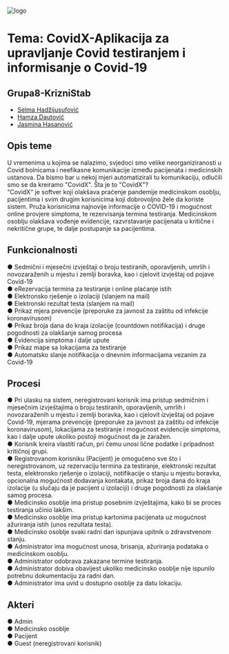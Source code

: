 ![logo](https://user-images.githubusercontent.com/73217480/111449541-c720b200-870f-11eb-9657-b6f06fc11cde.png)
# Tema: CovidX-Aplikacija za upravljanje Covid testiranjem i informisanje o Covid-19
## Grupa8-KrizniStab
- [Selma Hadžijusufović](https://github.com/shadzijusu1)
- [Hamza Dautović](https://github.com/hdautovic1)
- [Jasmina Hasanović](https://github.com/jhasanovic)
## Opis teme
U vremenima u kojima se nalazimo, svjedoci smo velike neorganiziranosti u Covid bolnicama i neefikasne komunikacije između pacijenata i medicinskih ustanova. Da bismo bar u nekoj mjeri automatizirali tu komunikaciju, odlučili smo se da kreiramo "CovidX". Šta je to "CovidX"? \
“CovidX“ je softver koji olakšava praćenje pandemije medicinskom osoblju, pacijentima i svim drugim korisnicima koji dobrovoljno žele da koriste sistem. Pruža korisnicima najnovije informacije o COVID-19 i mogućnost online provjere simptoma, te rezervisanja termina testiranja. Medicinskom osoblju olakšava vođenje evidencije, razvrstavanje pacijenata u kritične i nekritične grupe, te dalje postupanje sa pacijentima.

## Funkcionalnosti
● Sedmični i mjesečni izvještaji o broju testiranih, oporavljenih, umrlih i novozaraženih u mjestu i zemlji boravka, kao i cjelovit izvještaj od pojave Covid-19\
● eRezervacija termina za testiranje i online plaćanje istih\
● Elektronsko rješenje o izolaciji (slanjem na mail)\
● Elektronski rezultat testa (slanjem na mail)\
● Prikaz mjera prevencije (preporuke za javnost za zaštitu od infekcije koronavirusom)\
● Prikaz broja dana do kraja izolacije (countdown notifikacija) i druge pogodnosti za olakšanje samog procesa\
● Evidencija simptoma i dalje upute\
● Prikaz mape sa lokacijama za testiranje\
● Automatsko slanje notifikacija o dnevnim informacijama vezanim za Covid-19

## Procesi
● Pri ulasku na sistem, neregistrovani korisnik ima pristup sedmičnim i mjesečnim izvještajima o broju testiranih, oporavljenih, umrlih i novozaraženih u mjestu i zemlji
boravka, kao i cjelovit izvještaj od pojave Covid-19, mjerama prevencije (preporuke za javnost za zaštitu od infekcije koronavirusom), lokacijama za testiranje i mogućnost evidencije simptoma, kao i dalje upute ukoliko postoji mogućnost da je zaražen.\
● Korisnik kreira vlastiti račun, pri čemu unosi lične podatke i pripadnost kritičnoj grupi.\
● Registrovanom korisniku (Pacijent) je omogućeno sve što i neregistrovanom, uz rezervaciju termina za testiranje, elektronski rezultat testa, elektronsko rješenje o izolaciji, notifikacije o stanju u mjestu boravka, opcionalna mogućnost dodavanja kontakata, prikaz broja dana do kraja izolacije (u slučaju da je pacijent u izolaciji) i druge pogodnosti za olakšanje samog procesa.\
● Medicinsko osoblje ima pristup posebnim izvještajima, kako bi se proces testiranja učinio lakšim.\
● Medicinsko osoblje ima pristup kartonima pacijenata uz mogućnost ažuriranja istih (unos rezultata testa).\
● Medicinsko osoblje svaki radni dan ispunjava upitnik o zdravstvenom stanju.\
● Administrator ima mogućnost unosa, brisanja, ažuriranja podataka o medicinskom osoblju.\
● Administrator odobrava zakazane termine testiranja.\
● Administrator dobiva obavijest ukoliko medicinsko osoblje nije ispunilo potrebnu dokumentaciju za radni dan.\
● Administrator ima uvid u dostupno osoblje za datu lokaciju. 
## Akteri
● Admin\
● Medicinsko osoblje\
● Pacijent\
● Guest (neregistrovani korisnik)
